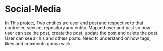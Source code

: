 # Social-Media
In This project, Two entities are user and post and respective to that controller, service, repository and entity.
Mapped user and post so now user can see the post, create the post, update the post and delete the post.
User can see all his and others posts.
Need to understand on how tags, likes and comments gonna work.
